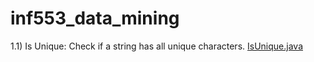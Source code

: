 # inf553_data_mining

1.1) Is Unique: Check if a string has all unique characters. [IsUnique.java](https://github.com/balhafni/CTCI/blob/master/Solutions/Chapter1/IsUnique.java)
